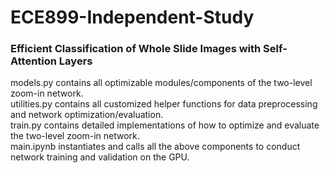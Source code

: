 # ECE899-Independent-Study
### Efficient Classification of Whole Slide Images with Self-Attention Layers  
models.py contains all optimizable modules/components of the two-level zoom-in network.  
utilities.py contains all customized helper functions for data preprocessing and network optimization/evaluation.  
train.py contains detailed implementations of how to optimize and evaluate the two-level zoom-in network.  
main.ipynb instantiates and calls all the above components to conduct network training and validation on the GPU.
